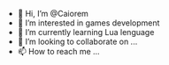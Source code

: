 - 👋 Hi, I’m @Caiorem
- 👀 I’m interested in games development
- 🌱 I’m currently learning Lua lenguage
- 💞️ I’m looking to collaborate on ...
- 📫 How to reach me ...

<!---
Caiorem/Caiorem is a ✨ special ✨ repository because its `README.md` (this file) appears on your GitHub profile.
You can click the Preview link to take a look at your changes.
--->
